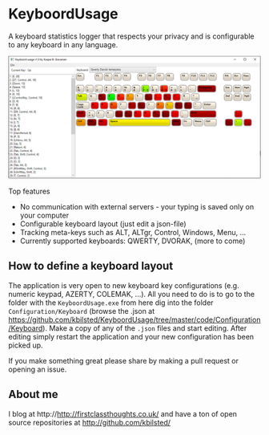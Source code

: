 # KeyboordUsage
A keyboard statistics logger that respects your privacy and is configurable to any keyboard in any language.

<img src="keyboordusage.png">

Top features

  * No communication with external servers - your typing is saved only on your computer
  * Configurable keyboard layout (just edit a json-file)
  * Tracking meta-keys such as ALT, ALTgr, Control, Windows, Menu, ...
  * Currently supported keyboards: QWERTY, DVORAK, (more to come)

  
## How to define a keyboard layout
The application is very open to new keyboard key configurations (e.g. numeric keypad, AZERTY, COLEMAK, ...). All you need to do is to go to the folder with the `KeyboordUsage.exe` from here dig into the folder `Configuration/Keyboard` (browse the .json at https://github.com/kbilsted/KeyboordUsage/tree/master/code/Configuration/Keyboard). Make a copy of any of the `.json` files and start editing. After editing simply restart the application and your new configuration has been picked up. 

If you make something great please share by making a pull request or opening an issue.



## About me
I blog at http://http://firstclassthoughts.co.uk/ and have a ton of open source repositories at http://github.com/kbilsted/

